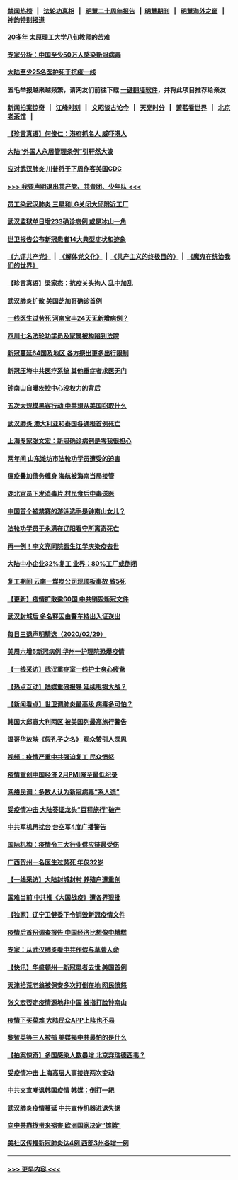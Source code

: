 #### [禁闻热榜](热点新闻.md?=0)  &nbsp;&nbsp;|&nbsp;&nbsp; [法轮功真相](https://github.com/gfw-breaker/truth/blob/master/README.md?=0) &nbsp;&nbsp;|&nbsp;&nbsp; [明慧二十周年报告](https://github.com/gfw-breaker/mh-reports/blob/master/README.md?=0) &nbsp;&nbsp;|&nbsp;&nbsp;[明慧期刊](https://github.com/gfw-breaker/mh-qikan) &nbsp;&nbsp;|&nbsp;&nbsp; [明慧海外之窗](https://github.com/gfw-breaker/mh-news/blob/master/README.md?=0) &nbsp;&nbsp;|&nbsp;&nbsp; [神韵特别报道](https://github.com/gfw-breaker/mh-news/blob/master/shenyun.md?=0)
#### [20多年 太原理工大学八旬教师的苦难](../pages/nsc413/n11907003.md?t=03020702) 
#### [专家分析：中国至少50万人感染新冠病毒](../pages/nsc413/n11907619.md?t=03020702) 
#### [大陆至少25名医护死于抗疫一线](../pages/nsc413/n11907479.md?t=03020702) 
#### 五毛举报越来越频繁，请网友们前往下载 [一键翻墙软件](https://github.com/gfw-breaker/ssr-accounts)，并将此项目推荐给亲友
#### [新闻拍案惊奇](https://github.com/gfw-breaker/banned-news/blob/master/pages/link4.md) &nbsp;&nbsp;|&nbsp;&nbsp; [江峰时刻](https://github.com/gfw-breaker/banned-news/blob/master/pages/link4.md) &nbsp;&nbsp;|&nbsp;&nbsp; [文昭谈古论今](https://github.com/gfw-breaker/banned-news/blob/master/pages/link4.md) &nbsp;&nbsp;|&nbsp;&nbsp; [天亮时分](https://github.com/gfw-breaker/banned-news/blob/master/pages/link4.md) &nbsp;&nbsp;|&nbsp;&nbsp; [萧茗看世界](https://github.com/gfw-breaker/banned-news/blob/master/pages/link4.md) &nbsp;&nbsp;|&nbsp;&nbsp; [北京老茶馆](https://github.com/gfw-breaker/banned-news/blob/master/pages/link4.md) &nbsp;&nbsp;|&nbsp;&nbsp; 
#### [【珍言真语】何俊仁：港府抓名人 威吓港人](../pages/nsc413/n11907561.md?t=03020702) 
#### [大陆“外国人永居管理条例”引轩然大波](../pages/nsc413/n11907540.md?t=03020702) 
#### [应对武汉肺炎 川普将于下周作客美国CDC](../pages/nsc413/n11907493.md?t=03020702) 
#### [>>> 我要声明退出共产党、共青团、少年队 <<<](https://github.com/begood0513/goodnews/blob/master/quit/letter.md) 
#### [员工染武汉肺炎 三星和LG关闭大邱附近工厂](../pages/nsc413/n11907471.md?t=03020702) 
#### [武汉监狱单日增233确诊病例 或是冰山一角](../pages/nsc413/n11907360.md?t=03020702) 
#### [世卫报告公布新冠患者14大典型症状和迹象](../pages/nsc413/n11907472.md?t=03020702) 
#### [《九评共产党》](https://github.com/begood0513/9ping.md/blob/master/README.md) &nbsp;|&nbsp; [《解体党文化》](../../../../jtdwh.md/blob/master/README.md)  &nbsp;|&nbsp; [《共产主义的终极目的》](../../../../gczydzjmd.md/blob/master/README.md) &nbsp;|&nbsp; [《魔鬼在统治我们的世界》](../../../../mgztzwmdsj.md/blob/master/README.md) 
#### [【珍言真语】梁家杰：抗疫关头拘人 乱中加乱](../pages/nsc413/n11907444.md?t=03020702) 
#### [武汉肺炎扩散 美国芝加哥确诊首例](../pages/nsc413/n11907347.md?t=03020702) 
#### [一线医生过劳死 河南宝丰24天无新增病例？](../pages/nsc413/n11907430.md?t=03020702) 
#### [四川七名法轮功学员及家属被构陷到法院](../pages/nsc413/n11907214.md?t=03020702) 
#### [新冠蔓延64国及地区 各方祭出更多出行限制](../pages/nsc413/n11907227.md?t=03020702) 
#### [新冠压垮中共医疗系统 其他重症者求医无门](../pages/nsc413/n11905283.md?t=03020702) 
#### [钟南山自曝疾控中心没权力的背后](../pages/nsc413/n11903401.md?t=03020702) 
#### [五次大规模黑客行动 中共想从美国窃取什么](../pages/nsc413/n11899124.md?t=03020702) 
#### [武汉肺炎 澳大利亚和泰国各通报首例死亡](../pages/nsc413/n11906995.md?t=03020702) 
#### [上海专家张文宏：新冠确诊病例是零我很担心](../pages/nsc413/n11906935.md?t=03020702) 
#### [两年间 山东潍坊市法轮功学员遭受的迫害](../pages/nsc413/n11902878.md?t=03020702) 
#### [瘟疫叠加债务缠身 海航被海南当局接管](../pages/nsc413/n11906466.md?t=03020702) 
#### [湖北官员下发消毒片 村民食后中毒送医](../pages/nsc413/n11906520.md?t=03020702) 
#### [中国首个被禁赛的游泳选手是钟南山女儿？](../pages/nsc413/n11906532.md?t=03020702) 
#### [法轮功学员于永满在辽阳看守所离奇死亡](../pages/nsc413/n11906047.md?t=03020702) 
#### [再一例！李文亮同院医生江学庆染疫去世](../pages/nsc413/n11906396.md?t=03020702) 
#### [大陆中小企业32%复工 业界：80%工厂或倒闭](../pages/nsc413/n11906257.md?t=03020702) 
#### [复工期间 云南一煤炭公司现顶板事故 致5死](../pages/nsc413/n11903190.md?t=03020702) 
#### [【更新】疫情扩散逾60国 中共销毁新冠文件](../pages/nsc413/n11890652.md?t=03020702) 
#### [武汉封城后 多名释囚由警车持出入证送出](../pages/nsc413/n11906273.md?t=03020702) 
#### [每日三退声明精选（2020/02/29）](../pages/nsc413/n11906228.md?t=03020702) 
#### [美周六增5新冠病例 华州一护理院恐爆疫情](../pages/nsc413/n11905823.md?t=03020702) 
#### [【一线采访】武汉重症室一线护士身心疲惫](../pages/nsc413/n11906089.md?t=03020702) 
#### [【热点互动】陆媒重磅报导 延续甩锅大战？](../pages/nsc413/n11905973.md?t=03020702) 
#### [【新闻看点】世卫调肺炎最高级 病毒多可怕？](../pages/nsc413/n11905498.md?t=03020702) 
#### [韩国大邱意大利两区 被美国列最高旅行警告](../pages/nsc413/n11905944.md?t=03020702) 
#### [温哥华放映《假孔子之名》 观众赞引人深思](../pages/nsc413/n11903970.md?t=03020702) 
#### [视频：疫情严重中共强迫复工 民众愤怒](../pages/nsc413/n11905794.md?t=03020702) 
#### [疫情重创中国经济 2月PMI降至最低纪录](../pages/nsc413/n11905093.md?t=03020702) 
#### [网络民调：多数人认为新冠病毒“系人造”](../pages/nsc413/n11905778.md?t=03020702) 
#### [受疫情冲击 大陆签证龙头“百程旅行”破产](../pages/nsc413/n11905777.md?t=03020702) 
#### [中共军机再扰台 台空军4度广播警告](../pages/nsc413/n11905748.md?t=03020702) 
#### [国际机构：疫情令三大行业供应链最受伤](../pages/nsc413/n11905694.md?t=03020702) 
#### [广西贺州一名医生过劳死 年仅32岁](../pages/nsc413/n11905670.md?t=03020702) 
#### [【一线采访】大陆封城封村 养殖户遭重创](../pages/nsc413/n11905654.md?t=03020702) 
#### [国难当前 中共推《大国战疫》遭各界狠批](../pages/nsc413/n11905559.md?t=03020702) 
#### [【独家】辽宁卫健委下令销毁新冠疫情文件](../pages/nsc413/n11901418.md?t=03020702) 
#### [疫情后首份调查报告 中国经济比想像中糟糕](../pages/nsc413/n11905617.md?t=03020702) 
#### [专家：从武汉肺炎看中共作假与草菅人命](../pages/nsc413/n11905139.md?t=03020702) 
#### [【快讯】华盛顿州一新冠患者去世 美国首例](../pages/nsc413/n11905571.md?t=03020702) 
#### [天津拾荒老翁被保安多次打倒在地 网民愤怒](../pages/nsc413/n11905434.md?t=03020702) 
#### [张文宏否定疫情源地非中国 被指打脸钟南山](../pages/nsc413/n11905247.md?t=03020702) 
#### [疫情下买菜难 大陆民众APP上阵也不易](../pages/nsc413/n11905435.md?t=03020702) 
#### [黎智英等三人被捕 美媒揭中共最怕的是什么](../pages/nsc413/n11905316.md?t=03020702) 
#### [【拍案惊奇】多国感染人数暴增 北京弃瑞德西韦？](../pages/nsc413/n11904182.md?t=03020702) 
#### [受疫情冲击 上海高层人事接连两次变动](../pages/nsc413/n11905223.md?t=03020702) 
#### [中共文宣嘲讽韩国疫情 韩媒：倒打一耙](../pages/nsc413/n11903936.md?t=03020702) 
#### [武汉肺炎疫情蔓延 中共宣传机器进退失据](../pages/nsc413/n11905198.md?t=03020702) 
#### [向中共靠拢带来祸害 欧洲国家决定“摊牌”](../pages/nsc413/n11905143.md?t=03020702) 
#### [美社区传播新冠肺炎达4例 西部3州各增一例](../pages/nsc413/n11904070.md?t=03020702) 

----
#### [ >>> 更早内容 <<< ](../indexes/nsc413-earlier.md)

